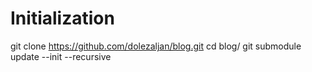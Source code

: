 
# Initialization

git clone https://github.com/dolezaljan/blog.git
cd blog/
git submodule update --init --recursive
